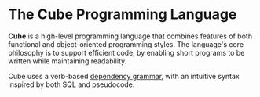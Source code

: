 # The Cube Programming Language

**Cube** is a high-level programming language that combines features of both functional and object-oriented programming styles. The language's core philosophy is to support efficient code, by enabling short programs to be written while maintaining readability.

Cube uses a verb-based [dependency grammar](https://en.wikipedia.org/wiki/Dependency_grammar), with an intuitive syntax inspired by both SQL and pseudocode.